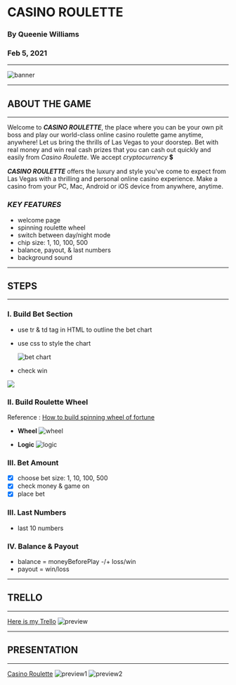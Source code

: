 # **CASINO ROULETTE**

### By Queenie Williams

### Feb 5, 2021

---

![banner](https://i.ibb.co/sqzmB0R/CASINO-NIGHT.jpg)

---

## **ABOUT THE GAME**

---

Welcome to **_CASINO ROULETTE_**, the place where you can be your own pit boss and play our world-class online casino roulette game anytime, anywhere! Let us bring the thrills of Las Vegas to your doorstep. Bet with real money and win real cash prizes that you can cash out quickly and easily from _Casino Roulette_. We accept _cryptocurrency_ 💲

**_CASINO ROULETTE_** offers the luxury and style you've come to expect from Las Vegas with a thrilling and personal online casino experience. Make a casino from your PC, Mac, Android or iOS device from anywhere, anytime.

### **_KEY FEATURES_**

- welcome page
- spinning roulette wheel
- switch between day/night mode
- chip size: 1, 10, 100, 500
- balance, payout, & last numbers
- background sound

---

## **STEPS**

---

### **I. Build Bet Section**

- use tr & td tag in HTML to outline the bet chart
- use css to style the chart

  ![bet chart](https://www.gowin.co.uk/wp-content/uploads/2016/09/roulette-betting-table.png)

- check win

![](https://i.ibb.co/bgjb8Yq/Screen-Shot-2021-02-07-at-9-18-43-AM.png)

### **II. Build Roulette Wheel**

Reference : [How to build spinning wheel of fortune](https://youtu.be/KdFp12QX-Io)

- **Wheel**
  ![wheel](https://i.ibb.co/mRVBSS9/Clipart-Key-419585-copy.png)

- **Logic**
  ![logic](https://i.ibb.co/wCykdzP/Screen-Shot-2021-02-08-at-6-18-21-PM.png)

### **III. Bet Amount**

- [x] choose bet size: 1, 10, 100, 500
- [x] check money & game on
- [x] place bet

### **III. Last Numbers**

- last 10 numbers

### **IV. Balance & Payout**

- balance = moneyBeforePlay -/+ loss/win
- payout = win/loss

---

## **TRELLO**

---

[Here is my Trello](https://trello.com/b/Ymcmnkpt/casino-roulette)
![preview](https://i.ibb.co/wzwRbtW/Screen-Shot-2021-02-11-at-12-05-23-PM.png)

---

## **PRESENTATION**

---

[Casino Roulette](https://cute-hydrant.surge.sh)
![preview1](https://i.ibb.co/yNWDry3/Screen-Shot-2021-02-11-at-2-08-45-PM.png)
![preview2](https://i.ibb.co/h1HR28y/Screen-Shot-2021-02-11-at-2-07-23-PM.png)

